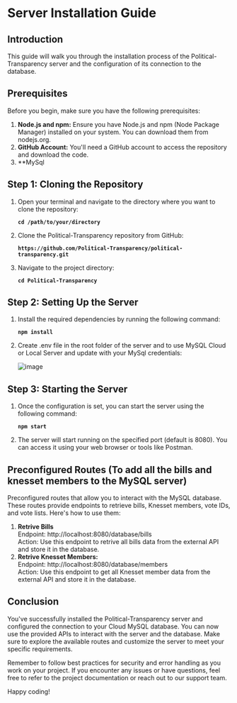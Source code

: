 # Server Installation Guide

## Introduction
This guide will walk you through the installation process of the Political-Transparency server and the configuration of its connection to the database.

## Prerequisites
Before you begin, make sure you have the following prerequisites:

1. **Node.js and npm:** Ensure you have Node.js and npm (Node Package Manager) installed on your system. You can download them from nodejs.org.
2. **GitHub Account:** You'll need a GitHub account to access the repository and download the code.
3. **MySql

## Step 1: Cloning the Repository
1. Open your terminal and navigate to the directory where you want to clone the repository:

      **`cd /path/to/your/directory`**

2. Clone the Political-Transparency repository from GitHub:

    **`https://github.com/Political-Transparency/political-transparency.git`**

3. Navigate to the project directory:

   **`cd Political-Transparency`**

## Step 2: Setting Up the Server
1. Install the required dependencies by running the following command:

     **`npm install`**

2. Create .env file in the root folder of the server and to use MySQL Cloud or Local Server and update with your MySql credentials:
   
   ![image](https://github.com/Political-Transparency/server/assets/73185009/183a912e-13a5-454f-8ae9-85dfa8be3535)

## Step 3: Starting the Server
1. Once the configuration is set, you can start the server using the following command:

    **`npm start`**

2. The server will start running on the specified port (default is 8080). You can access it using your web browser or tools like Postman.

## Preconfigured Routes (To add all the bills and knesset members to the MySQL server)
Preconfigured routes that allow you to interact with the MySQL database. These routes provide endpoints to retrieve bills, Knesset members, vote IDs, and vote lists. Here's how to use them:

1. **Retrive Bills**<br/>
Endpoint: http://localhost:8080/database/bills<br/>Action: Use this endpoint to retrive all bills data from the external API and store it in the database.<br/>
2. **Retrive Knesset Members:** <br/>
Endpoint: http://localhost:8080/database/members<br/>
Action: Use this endpoint to get all Knesset member data from the external API and store it in the database.


## Conclusion

You've successfully installed the Political-Transparency server and configured the connection to your Cloud MySQL database. You can now use the provided APIs to interact with the server and the database. Make sure to explore the available routes and customize the server to meet your specific requirements.

Remember to follow best practices for security and error handling as you work on your project. If you encounter any issues or have questions, feel free to refer to the project documentation or reach out to our support team.

Happy coding!
